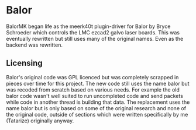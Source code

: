 # Balor

BalorMK began life as the meerk40t plugin-driver for Balor by Bryce Schroeder which controls the LMC ezcad2 galvo laser
boards. This was eventually rewritten but still uses many of the original names. Even as the backend was rewritten.

## Licensing

Balor's original code was GPL licenced but was completely scrapped in pieces over time for this project. The new code
still uses the name balor but was recoded from scratch based on various needs. For example the old balor code wasn't
well suited to run uncompleted code and send packets while code in another thread is building that data. The replacement
uses the name balor but is only based on some of the original research and none of the original code, outside of
sections which were written specifically by me (Tatarize) originally anyway.
